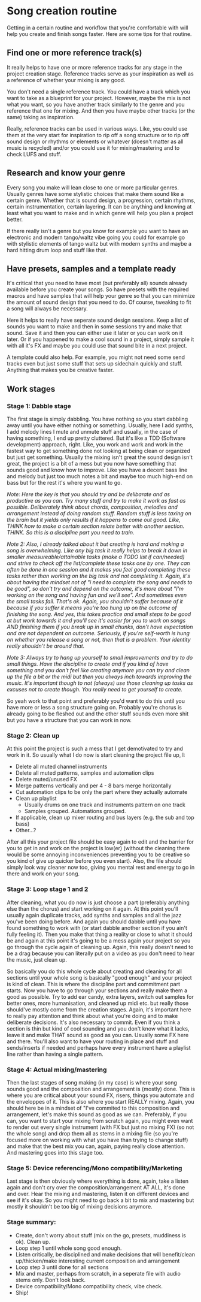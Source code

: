 # Song creation routine
Getting in a certain routine and workflow that you're comfortable with will help you create and finish songs faster. Here are some tips for that routine.

## Find one or more reference track(s)
It really helps to have one or more reference tracks for any stage in the project creation stage. Reference tracks serve as your inspiration as well as a reference of whether your mixing is any good.

You don't need a single reference track. You could have a track which you want to take as a blueprint for your project. However, maybe the mix is not what you want, so you have another track similarly to the genre and you reference that one for mixing. And then you have maybe other tracks (or the same) taking as inspiration.

Really, reference tracks can be used in various ways. Like, you could use them at the very start for inspiration to rip off a song structure or to rip off sound design or rhythms or elements or whatever (doesn't matter as all music is recycled) and/or you could use it for mixing/mastering and to check LUFS and stuff.

## Research and know your genre
Every song you make will lean close to one or more particular genres. Usually genres have some stylistic choices that make them sound like a certain genre. Whether that is sound design, a progression, certain rhythms, certain instrumentation, certain layering. It can be anything and knowing at least what you want to make and in which genre will help you  plan a project better.

If there really isn't a genre but you know for example you want to have an electronic and modern tango/waltz vibe going you could for example go with stylistic elements of tango waltz but with modern synths and maybe a hard hitting drum loop and stuff like that.

## Have presets, samples and a template ready
It's critical that you need to have most (but preferably all) sounds already available before you create your songs. So have presets with the required macros and have samples that will help your genre so that you can minimize the amount of sound design that you need to do. Of course, tweaking to fit a song will always be necessary.

Here it helps to really have seperate sound design sessions. Keep a list of sounds you want to make and then in some sessions try and make that sound. Save it and then you can either use it later or you can work on it later. Or if you happened to make a cool sound in a project, simply sample it with all it's FX and maybe you could use that sound bite in a next project.

A template could also help. For example, you might not need some send tracks even but just some stuff that sets up sidechain quickly and stuff. Anything that makes you be creative faster.

## Work stages
### Stage 1: Dabble stage
The first stage is simply dabbling. You have nothing so you start dabbling away until you have either nothing or something. Usually, here I add synths, I add melody lines I mute and unmute stuff and usually, in the case of having something, I end up pretty cluttered. But it's like a TDD (Software development) approach, right. Like, you work and work and work in the fastest way to get something done not looking at being clean or organized but just get something. Usually the mixing isn't great the sound design isn't great, the project is a bit of a mess but you now have something that sounds good and know how to improve. Like you have a decent bass line and melody but just too much notes a bit and maybe too much high-end on bass but for the rest it's where you want to go. 

*Note: Here the key is that you should try and be delibarate and as productive as you can. Try many stuff and try to make it work as fast as possible. Deliberately think about chords, composition, melodies and arrangement instead of doing random stuff. Random stuff is less taxing on the brain but it yields only results if it happens to come out good. Like, THINK how to make a certain section relate better with another section. THINK. So this is a discipline part you need to train.*

*Note 2: Also, I already talked about it but creating is hard and making a song is overwhelming. Like any big task it really helps to break it down in smaller measureable/attainable tasks (make a TODO list if can/needed) and strive to check off the list/complete these tasks one by one. They can often be done in one session and it makes you feel good completing these tasks rather than working on the big task and not completing it. Again, it's about having the mindset not of "i need to complete the song and needs to be good", so don't try and depend on the outcome, it's more about "I'm working on the song and having fun and we'll see". And sometimes even the small tasks fail. That's ok. Again, you shouldn't suffer because of it because if you suffer it means you're too hung up on the outcome of finishing the song. And yes, this takes practice and small steps to be good at but work towards it and you'll see it's easier for you to work on songs AND finishing them if you break up in small chunks, don't have expectation and are not dependent on outcome. Seriously, if you're self-worth is hung on whether you release a song or not, then that is a problem. Your identity really shouldn't be around that.*

*Note 3: Always try to hang up yourself to small improvements and try to do small things. Have the discipline to create and if you kind of have something and you don't feel like creating anymore you can try and clean up the file a bit or the midi but then you always inch towards improving the music. It's important though to not (always) use those cleaning up tasks as excuses not to create though. You really need to get yourself to create.*

So yeah work to that point and preferably you'd want to do this until you have more or less a song structure going on. Probably you're chorus is already going to be fleshed out and the other stuff sounds even more shit but you have a structure that you can work in now.

### Stage 2: Clean up
At this point the project is such a mess that I get demotivated to try and work in it. So usually what I do now is start cleaning the project file up, I:

- Delete all muted channel instruments
- Delete all muted patterns, samples and automation clips
- Delete muted/unused FX
- Merge patterns vertically and per 4 - 8 bars merge horizontally
- Cut automation clips to be only the part where they actually automate
- Clean up playlist
  -  Usually drums on one track and instruments pattern on one track 
  -  Samples grouped. Automations grouped.
- If applicable, clean up mixer routing and bus layers (e.g. the sub and top bass)
- Other...?

After all this your project file should be easy again to edit and the barrier for you to get in and work on the project is low(er) (without the cleaning there would be some annoying inconveniences preventing you to be creative so you kind of give up quicker before you even start). Also, the file should simply look way cleaner now too, giving you mental rest and energy to go in there and work on your song.

### Stage 3: Loop stage 1 and 2
After cleaning, what you do now is just choose a part (preferably anything else than the chorus) and start working on it again. At this point you'll usually again duplicate tracks, add synths and samples and all the jazz you've been doing before. And again you should dabble until you have found something to work with (or start dabble another section if you ain't fully feeling it). Then you make that thing a reality or close to what it should be and again at this point it's going to be a mess again your project so you go through the cycle again of cleaning up. Again, this really doesn't need to be a drag because you can literally put on a video as you don't need to hear the music, just clean up.

So basically you do this whole cycle about creating and cleaning for all sections until your whole song is basically "good enough" and your project is kind of clean. This is where the discipline part and commitment part starts. Now you have to go through your sections and really make them a good as possible. Try to add ear candy, extra layers, switch out samples for better ones, more humanisation, and cleaned up midi etc. but really those should've mostly come from the creation stages. Again, it's important here to really pay attention and think about what you're doing and to make deliberate decisions. It's also necessary to commit. Even if you think a section is thin but kind of cool sounding and you don't know what it lacks, leave it and make THAT sound as good as you can. Usually some FX here and there. You'll also want to have your routing in place and stuff and sends/inserts if needed and perhaps have every instrument have a playlist line rather than having a single pattern.

### Stage 4: Actual mixing/mastering
Then the last stages of song making (in my case) is where your song sounds good and the composition and arrangement is (mostly) done. This is where you are critical about your sound FX, risers, things you automate and the enveloppes of it. This is also where you start REALLY mixing. Again, you should here be in a mindset of "I've commited to this composition and arrangement, let's make this sound as good as we can. Preferably, if you can, you want to start your mixing from scratch again, you might even want to render out every single instrument (with FX but just no mixing FX) (so not the whole song) and drop them all as stems in a mixing file (so you're focused more on working with what you have than trying to change stuff) and make that the best mix you can, again, paying really close attention. And mastering goes into this stage too.

### Stage 5: Device referencing/Mono compatibility/Marketing
Last stage is then obviously where everything is done, again, take a listen again and don't cry over the composition/arrangement AT ALL, it's done and over. Hear the mixing and mastering, listen it on different devices and see if it's okay. So you might need to go back a bit to mix and mastering but mostly it shouldn't be too big of mixing decisions anymore.

### Stage summary:
- Create, don't worry about stuff (mix on the go, presets, muddiness is ok). Clean up.
- Loop step 1 until whole song good enough.
- Listen critically, be disciplined and make decisions that will benefit/clean up/thicken/make interesting current composition and arrangement
- Loop step 3 until done for all sections
- Mix and master, perhaps from scratch, in a seperate file with audio stems only. Don't look back.
- Device compatibility/Mono compatibility check, vibe check.
- Ship!
